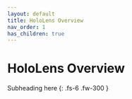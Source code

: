 ```yaml
---
layout: default
title: HoloLens Overview
nav_order: 1
has_children: true
---
```


# HoloLens Overview

Subheading here
{: .fs-6 .fw-300 }

